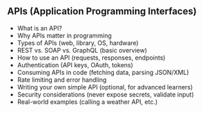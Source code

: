 ## APIs (Application Programming Interfaces)

- What is an API?
- Why APIs matter in programming
- Types of APIs (web, library, OS, hardware)
- REST vs. SOAP vs. GraphQL (basic overview)
- How to use an API (requests, responses, endpoints)
- Authentication (API keys, OAuth, tokens)
- Consuming APIs in code (fetching data, parsing JSON/XML)
- Rate limiting and error handling
- Writing your own simple API (optional, for advanced learners)
- Security considerations (never expose secrets, validate input)
- Real-world examples (calling a weather API, etc.)